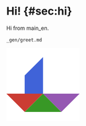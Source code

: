 # Hi! {#sec:hi}

Hi from main_en.

```{.include}
_gen/greet.md
```

![Logo](resources/images/logo_192x192.png)
